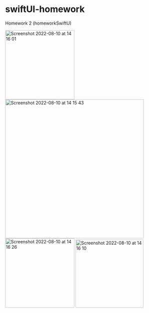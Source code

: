 # swiftUI-homework


Homework 2 (homeworkSwiftU)

<img width="221" alt="Screenshot 2022-08-10 at 14 16 01" src="https://user-images.githubusercontent.com/98461511/183888308-7a0db62a-a66a-40e2-8c90-20efa147e2f6.png">
<img width="443" alt="Screenshot 2022-08-10 at 14 15 43" src="https://user-images.githubusercontent.com/98461511/183888314-dd1f105d-e5d4-4b91-8ac0-34886f4c3ce8.png">

<img width="221" alt="Screenshot 2022-08-10 at 14 16 26" src="https://user-images.githubusercontent.com/98461511/183888300-528c1f76-a612-4598-9a33-96569c613026.png">
<img width="217" alt="Screenshot 2022-08-10 at 14 16 10" src="https://user-images.githubusercontent.com/98461511/183888305-cd212eb7-d5be-4aa7-8880-44ceb15f9a78.png">

